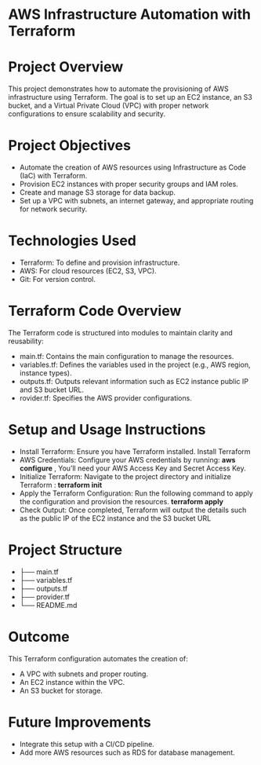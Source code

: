 # AWS Infrastructure Automation with Terraform

# Project Overview
This project demonstrates how to automate the provisioning of AWS infrastructure using Terraform. The goal is to set up an EC2 instance, an S3 bucket, and a Virtual Private Cloud (VPC) with proper network configurations to ensure scalability and security.

# Project Objectives
- Automate the creation of AWS resources using Infrastructure as Code (IaC) with Terraform.
- Provision EC2 instances with proper security groups and IAM roles.
- Create and manage S3 storage for data backup.
-  Set up a VPC with subnets, an internet gateway, and appropriate routing for network security.
 
# Technologies Used
 - Terraform: To define and provision infrastructure.
 - AWS: For cloud resources (EC2, S3, VPC).
 - Git: For version control.
 
# Terraform Code Overview
The Terraform code is structured into modules to maintain clarity and reusability:
- main.tf: Contains the main configuration to manage the resources.
- variables.tf: Defines the variables used in the project (e.g., AWS region, instance types).
- outputs.tf: Outputs relevant information such as EC2 instance public IP and S3 bucket URL.
- rovider.tf: Specifies the AWS provider configurations.
 
# Setup and Usage Instructions
- Install Terraform: Ensure you have Terraform installed. Install Terraform
- AWS Credentials: Configure your AWS credentials by running: **aws configure** , You’ll need your AWS Access Key 
  and Secret Access Key.
- Initialize Terraform: Navigate to the project directory and initialize Terraform : **terraform init**
- Apply the Terraform Configuration: Run the following command to apply the configuration and provision the  resources. **terraform apply**
- Check Output: Once completed, Terraform will output the details such as the public IP of the EC2 instance and the 
  S3 bucket URL
  
# Project Structure
- ├── main.tf
- ├── variables.tf
- ├── outputs.tf
- ├── provider.tf
- └── README.md
  
# Outcome
  This Terraform configuration automates the creation of:
  - A VPC with subnets and proper routing.
  - An EC2 instance within the VPC.
  - An S3 bucket for storage.
  
#  Future Improvements
 - Integrate this setup with a CI/CD pipeline.
 - Add more AWS resources such as RDS for database management.


